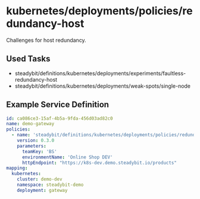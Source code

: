 # kubernetes/deployments/policies/redundancy-host

Challenges for host redundancy.

## Used Tasks

- steadybit/definitions/kubernetes/deployments/experiments/faultless-redundancy-host
- steadybit/definitions/kubernetes/deployments/weak-spots/single-node

## Example Service Definition

````yaml
id: ca086ce3-15af-4b5a-9fda-456d03ad82c0
name: demo-gateway
policies:
  - name: 'steadybit/definitions/kubernetes/deployments/policies/redundancy-host'
    version: 0.3.0
    parameters:
      teamKey: 'BS'
      environmentName: 'Online Shop DEV'
      httpEndpoint: "https://k8s-dev.demo.steadybit.io/products"
mapping:
  kubernetes:
    cluster: demo-dev
    namespace: steadybit-demo
    deployment: gateway
````